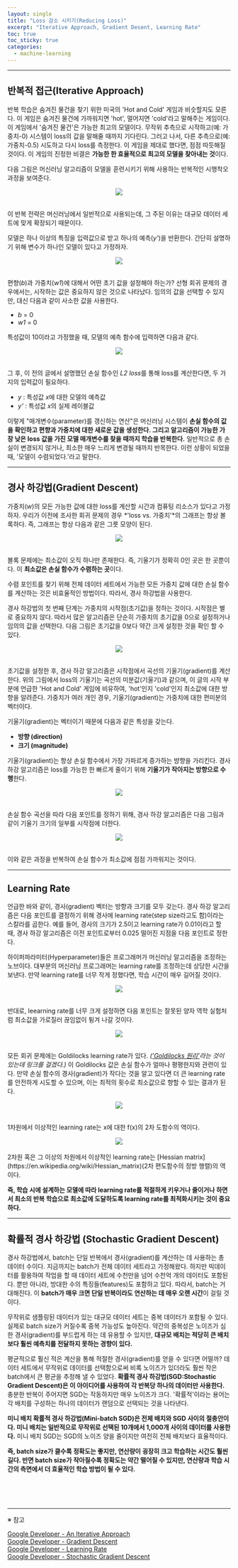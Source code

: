 ```yaml
---
layout: single
title: "Loss 감소 시키기(Reducing Loss)"
excerpt: "Iterative Approach, Gradient Desent, Learning Rate"
toc: true
toc_sticky: true
categories:
  - machine-learning
---
```



---
## 반복적 접근(Iterative Approach)

반복 학습은 숨겨진 물건을 찾기 위한 미국의 'Hot and Cold' 게임과 비슷할지도 모른다. 이 게임은 숨겨진 물건에 가까워지면 'hot', 멀어지면 'cold'라고 말해주는 게임이다. 이 게임에서 '숨겨진 물건'은 가능한 최고의 모델이다. 무작위 추측으로 시작하고(예: 가중치-0) 시스템이 loss의 값을 말해줄 때까지 기다린다. 그러고 나서, 다른 추측으로(예: 가중치-0.5) 시도하고 다시 loss를 측정한다. 이 게임을 제대로 했다면, 점점 따듯해질 것이다. 이 게임의 진정한 비결은 **가능한 한 효율적으로 최고의 모델을 찾아내는 것**이다.

다음 그림은 머신러닝 알고리즘이 모델을 훈련시키기 위해 사용하는 반복적인 시행착오 과정을 보여준다.

<center><img src="{{site.baseurl}}/assets/images/iter1.png" /></center><br>

이 반복 전략은 머신러닝에서 일반적으로 사용되는데, 그 주된 이유는 대규모 데이터 세트에 맞게 확장되기 때문이다.

모델은 하나 이상의 특징을 입력값으로 받고 하나의 예측(*y'*)을 반환한다. 간단히 설명하기 위해 변수가 하나인 모델이 있다고 가정하자.

<center><img src="{{site.baseurl}}/assets/images/iter2.png" /></center><br>

편향(*b*)과 가중치(*w1*)에 대해서 어떤 초기 값을 설정해야 하는가?  선형 회귀 문제의 경우에서는, 시작하는 값은 중요하지 않은 것으로 나타났다. 임의의 값을 선택할 수 있지만, 대신 다음과 같이 사소한 값을 사용한다.

- *b* = 0
- *w1* = 0

특성값이 10이라고 가정했을 때, 모델의 예측 함수에 입력하면 다음과 같다.

<center><img src="{{site.baseurl}}/assets/images/iter3.png" /></center><br>

그 후, 이 전의 글에서 설명했던 손실 함수인 *L2 loss*를 통해 loss를 계산한다면, 두 가지의 입력값이 필요하다.

- *y* : 특성값 *x*에 대한 모델의 예측값
- *y'* : 특성값 *x*의 실제 레이블값

이렇게 "매개변수(parameter)를 갱신하는 연산"은 머신러닝 시스템이 **손실 함수의 값을 확인하고 편향과 가중치에 대한 새로운 값을 생성한다. 그리고 알고리즘이 가능한 가장 낮은 loss 값을 가진 모델 매개변수를 찾을 때까지 학습을 반복한다.** 일반적으로 총 손실이 변경되지 않거나, 최소한 매우 느리게 변경될 때까지 반목한다. 이런 상황이 되었을 때, '모델이 수렴되었다.'라고 말한다.


---
## 경사 하강법(Gradient Descent)

가중치(*w*)의 모든 가능한 값에 대한 loss를 계산할 시간과 컴퓨팅 리소스가 있다고 가정하자. 우리가 이전에 조사한 회귀 문제의 경우 *'loss vs. 가중치'*의 그래프는 항상 볼록하다. 즉, 그래프는 항상 다음과 같은 그릇 모양이 된다.

<center><img src="{{site.baseurl}}/assets/images/gradient1.png" /></center><br>

볼록 문제에는 최소값이 오직 하나만 존재한다. 즉, 기울기가 정확히 0인 곳은 한 곳뿐이다. 이 **최소값은 손실 함수가 수렴하는 곳**이다.

수렴 포인트를 찾기 위해 전체 데이터 세트에서 가능한 모든 가중치 값에 대한 손실 함수를 계산하는 것은 비효율적인 방법이다. 따라서, 경사 하강법을 사용한다.

경사 하강법의 첫 번째 단계는 가중치의 시작점(초기값)을 정하는 것이다. 시작점은 별로 중요하지 않다. 따라서 많은 알고리즘은 단순히 가중치의 초기값을 0으로 설정하거나 임의의 값을 선택한다. 다음 그림은 초기값을 0보다 약간 크게 설정한 것을 확인 할 수 있다.

<center><img src="{{site.baseurl}}/assets/images/gradient2.png" /></center><br>

초기값을 설정한 후, 경사 하강 알고리즘은 시작점에서 곡선의 기울기(gradient)를 계산한다. 위의 그림에서 loss의 기울기는 곡선의 미분값(기울기)과 같으며, 이 글의 시작 부분에 언급한 'Hot and Cold' 게임에 비유하여, 'hot'인지 'cold'인지 최소값에 대한 방향을 알려준다. 가중치가 여러 개인 경우, 기울기(gradient)는 가중치에 대한 편미분의 벡터이다.<br>

기울기(gradient)는 벡터이기 때문에 다음과 같은 특성을 갖는다.

- **방향 (direction)**
- **크기 (magnitude)**

기울기(gradient)는 항상 손실 함수에서 가장 가파르게 증가하는 뱡향을 가리킨다. 경사 하강 알고리즘은 loss를 가능한 한 빠르게 줄이기 위해 **기울기가 작아지는 방향으로 수행**한다.

<center><img src="{{site.baseurl}}/assets/images/gradient3.png" /></center><br>

손실 함수 곡선을 따라 다음 포인트를 정하기 위해, 경사 하강 알고리즘은 다음 그림과 같이 기울기 크기의 일부를 시작점에 더한다. 

<center><img src="{{site.baseurl}}/assets/images/gradient4.png" /></center><br>

이와 같은 과정을 반복하여 손실 함수가 최소값에 점점 가까워지는 것이다.


---
## Learning Rate

언급한 바와 같이, 경사(gradient) 벡터는 방향과 크기를 모두 갖는다. 경사 하강 알고리즘은 다음 포인트를 결정하기 위해 경사에 learning rate(step size라고도 함)이라는 스칼라를 곱한다. 예를 들어, 경사의 크기가 2.5이고 learning rate가 0.01이라고 할 때, 경사 하강 알고리즘은 이전 포인트로부터 0.025 떨어진 지점을 다음 포인트로 정한다.

하이퍼파라미터(Hyperparameter)들은 프로그래머가 머신러닝 알고리즘을 조정하는 노브이다. 대부분의 머신러닝 프로그래머는 learning rate를 조정하는데 상당한 시간을 보낸다. 만약 learning rate를 너무 작게 정했다면, 학습 시간이 매우 길어질 것이다.

<center><img src="{{site.baseurl}}/assets/images/learning_rate1.png" /></center><br>

반대로, leearning rate를 너무 크게 설정하면 다음 포인트는 잘못된 양자 역학 실험처럼 최소값을 가로질러 끊임없이 튕겨 나갈 것이다.

<center><img src="{{site.baseurl}}/assets/images/learning_rate2.png" /></center><br>

모든 회귀 문제에는 Goldilocks learning rate가 있다. *(['Goldilocks 원리'](https://en.wikipedia.org/wiki/Goldilocks_principle)라는 것이 있는데 링크를 걸겠다.)* 이 Goldilocks 값은 손실 함수가 얼마나 평평한지와 관련이 있다. 만약 손실 함수의 경사(gradient)가 작다는 것을 알고 있다면 더 큰 learning rate를 안전하게 시도할 수 있으며, 이는 최적의 횟수로 최소값으로 향할 수 있는 결과가 된다.

<center><img src="{{site.baseurl}}/assets/images/learning_rate3.png" /></center><br>

1차원에서 이상적인 learning rate는 x에 대한 f(x)의 2차 도함수의 역이다.
<center><img src="{{site.baseurl}}/assets/images/learning_rate4.png" /></center><br>
2차원 혹은 그 이상의 차원에서 이상적인 learning rate는 [Hessian matrix](https://en.wikipedia.org/wiki/Hessian_matrix)(2차 편도함수의 정방 행렬)의 역이다.

**즉, 학습 시에 설계하는 모델에 따라 learning rate를 적절하게 키우거나 줄이거나 하면서 최소의 반복 학습으로 최소값에 도달하도록 learning rate를 최적화시키는 것이 중요하다.**


---
## 확률적 경사 하강법 (Stochastic Gradient Descent)

경사 하강법에서, batch는 단일 반복에서 경사(gradient)를 계산하는 데 사용하는 총 데이터 수이다. 지금까지는 batch가 전체 데이터 세트라고 가정해왔다. 하지만 빅데이터를 활용하여 작업을 할 때 데이터 세트에 수천만을 넘어 수천억 개의 데이터도 포함된다. 뿐만 아니라, 방대한 수의 특징들(features)도 포함하고 있다. 따라서, batch는 거대해진다. 이 **batch가 매우 크면 단일 반복이라도 연산하는 데 매우 오랜 시간**이 걸릴 것이다.

무작위로 샘플링된 데이터가 있는 대규모 데이터 세트는 중복 데이터가 포함될 수 있다. 실제로 batch size가 커질수록 중복 가능성도 높아진다. 약간의 중복성은 노이즈가 심한 경사(gradient)를 부드럽게 하는 데 유용할 수 있지만, **대규모 배치는 적당히 큰 배치 보다 훨씬 예측치를 전달하지 못하는 경향이 있다.**

평균적으로 훨신 적은 계산을 통해 적절한 경사(gradient)를 얻을 수 있다면 어떨까?  데이터 세트에서 무작위로 데이터를 선택함으로써 비록 노이즈가 있더라도 훨씬 작은 batch에서 큰 평균을 추정해 낼 수 있었다. **확률적 경사 하강법(SGD:Stochastic Gradient Descent)은 이 아이디어를 사용하여 각 반복당 하나의 데이터만 사용한다.** 충분한 반복이 주어지면 SGD는 작동하지만 매우 노이즈가 크다. '확률적'이라는 용어는 각 배치를 구성하는 하나의 데이터가 랜덤으로 선택되는 것을 나타낸다.

**미니 배치 확률적 경사 하강법(Mini-batch SGD)은 전체 배치와 SGD 사이의 절충안이다. 미니 배치는 일반적으로 무작위로 선택된 10개에서 1,000개 사이의 데이터를 사용한다.** 미니 배치 SGD는 SGD의 노이즈 양을 줄이지만 여전히 전체 배치보다 효율적이다.

**즉, batch size가 클수록 정확도는 좋지만, 연산량이 굉장히 크고 학습하는 시간도 훨씬 길다. 반면 batch size가 작아질수록 정확도는 약간 떨어질 수 있지만, 연산량과 학습 시간의 측면에서 더 효율적인 학습 방법이 될 수 있다.**

<br>
<br>
<br>

---
※ 참고

[Google Developer - An Iterative Approach](https://developers.google.com/machine-learning/crash-course/reducing-loss/an-iterative-approach)<br>
[Google Developer - Gradient Descent](https://developers.google.com/machine-learning/crash-course/reducing-loss/gradient-descent)<br>
[Google Developer - Learning Rate](https://developers.google.com/machine-learning/crash-course/reducing-loss/learning-rate)<br>
[Google Developer - Stochastic Gradient Descent](https://developers.google.com/machine-learning/crash-course/reducing-loss/stochastic-gradient-descent)<br>